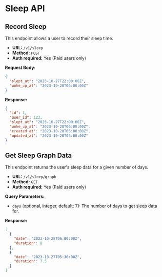 # Sleep API

## Record Sleep

This endpoint allows a user to record their sleep time.

- **URL:** `/v1/sleep`
- **Method:** `POST`
- **Auth required:** Yes (Paid users only)

**Request Body:**

```json
{
  "slept_at": "2023-10-27T22:00:00Z",
  "woke_up_at": "2023-10-28T06:00:00Z"
}
```

**Response:**

```json
{
  "id": 1,
  "user_id": 123,
  "slept_at": "2023-10-27T22:00:00Z",
  "woke_up_at": "2023-10-28T06:00:00Z",
  "created_at": "2023-10-28T06:00:00Z",
  "updated_at": "2023-10-28T06:00:00Z"
}
```

## Get Sleep Graph Data

This endpoint returns the user's sleep data for a given number of days.

- **URL:** `/v1/sleep/graph`
- **Method:** `GET`
- **Auth required:** Yes (Paid users only)

**Query Parameters:**

- `days` (optional, integer, default: 7): The number of days to get sleep data for.

**Response:**

```json
[
  {
    "date": "2023-10-28T06:00:00Z",
    "duration": 8
  },
  {
    "date": "2023-10-27T05:30:00Z",
    "duration": 7.5
  }
]
```
